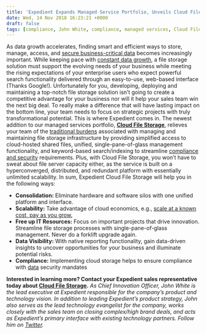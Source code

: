 ```yaml
---
title: 'Expedient Expands Managed Service Portfolio, Unveils Cloud File Storage'
date: Wed, 14 Nov 2018 16:23:21 +0000
draft: false
tags: [compliance, John White, compliance, managed services, Cloud File Storage, file storage, managed services, Cloud Storage]
---
```


As data growth accelerates, finding smart and efficient ways to store, manage, access, and [secure business-critical data](https://www.expedient.com/how-we-help/goals/protect-data/) becomes increasingly important. While keeping pace with [constant data growth](https://www.expedient.com/how-we-help/challenges/data-loss/), a file storage solution must support the evolving needs of your business while meeting the rising expectations of your enterprise users who expect powerful search functionality delivered through an easy-to-use, web-based interface (Thanks Google!). Unfortunately for you, developing, deploying and maintaining a top-notch file storage solution isn’t going to create a competitive advantage for your business nor will it help your sales team win the next big deal. To really make a difference that will have lasting impact on the bottom line, your team needs to focus on strategic projects with truly transformational potential. This is where Expedient comes in. The newest addition to our managed services portfolio, [**Cloud File Storage**](https://www.expedient.com/services/managed-services/cloud-storage/#file), relieves your team of the [traditional burdens](https://www.expedient.com/how-we-help/challenges/heavy-workload/) associated with managing and maintaining file storage infrastructure by providing simplified access to cloud-hosted shared files, unified, single-pane-of-glass management functionality, and keyword-based search/indexing to streamline [compliance and security](https://www.expedient.com/services/managed-services/compliance-security/advanced-threat-prevention/) requirements. Plus, with Cloud File Storage, you won’t have to sweat about file server capacity either, as the service is built on a hyperconverged, distributed, and redundant platform with essentially unlimited scalability. In sum, Expedient Cloud File Storage will help you in the following ways:

*   **Consolidation:** Eliminate hardware and software silos with one unified platform and interface.
*   **Scalability:** Take advantage of cloud economics, e.g., [scale at a known cost, pay as you grow.](https://www.expedient.com/how-we-help/goals/control-cost/)
*   **Free up IT Resources:** Focus on important projects that drive innovation. Streamline file storage processes with single-pane-of-glass management. Never do a forklift upgrade again.
*   **Data Visibility:** With native reporting functionality, gain data-driven insights to uncover opportunities for your business and illuminate potential risks.
*   **Compliance:** Implementing cloud storage helps to ensure compliance with [data](https://www.expedient.com/blog/support-gdpr-compliance-with-expedient/) security mandates

**Interested in learning more? Contact your Expedient sales representative today about [Cloud File Storage](https://www.expedient.com/services/managed-services/cloud-storage/#file).** _As Chief Innovation Officer, John White is the lead executive at Expedient responsible for the company’s product and technology vision. In addition to leading Expedient’s product strategy, John also serves as the lead technology evangelist for the company, works closely with the sales team on closing complex/high brand deals, and acts as Expedient’s primary interface with existing technology partners. Follow him on [Twitter](https://twitter.com/johna_white)._
